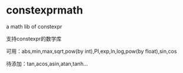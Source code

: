 # constexprmath
a math lib of constexpr

支持constexpr的数学库

可用：abs,min,max,sqrt,pow(by int),PI,exp,ln,log,pow(by float),sin,cos

待添加：tan,acos,asin,atan,tanh...
